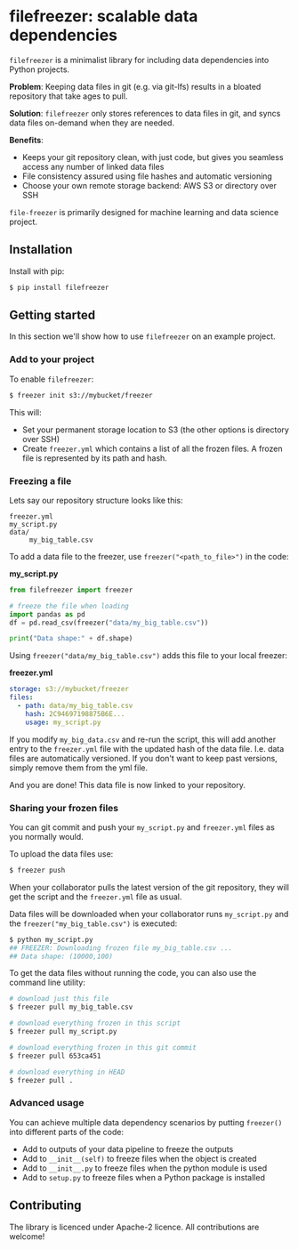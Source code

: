 # filefreezer: scalable data dependencies

`filefreezer` is a minimalist library for including data dependencies into Python projects. 

**Problem**: Keeping data files in git (e.g. via git-lfs) results in a bloated repository that take ages to pull.  

**Solution**: `filefreezer` only stores references to data files in git, and syncs data files on-demand when they are needed.

**Benefits**:

- Keeps your git repository clean, with just code, but gives you seamless access any number of linked data files 
- File consistency assured using file hashes and automatic versioning
- Choose your own remote storage backend: AWS S3 or directory over SSH

`file-freezer` is primarily designed for machine learning and data science project. 

## Installation

Install with pip:

```bash
$ pip install filefreezer
```
## Getting started 

In this section we'll show how to use `filefreezer` on an example project.

### Add to your project

To enable `filefreezer`:

```bash
$ freezer init s3://mybucket/freezer
```

This will:
 
- Set your permanent storage location to S3 (the other options is directory over SSH)
- Create `freezer.yml` which contains a list of all the frozen files. A frozen file is represented by its path and hash.


### Freezing a file

Lets say our repository structure looks like this: 

``` 
freezer.yml
my_script.py
data/
     my_big_table.csv
```

To add a data file to the freezer, use `freezer("<path_to_file>")` in the code:

**my_script.py**
```python
from filefreezer import freezer

# freeze the file when loading  
import pandas as pd
df = pd.read_csv(freezer("data/my_big_table.csv"))

print("Data shape:" + df.shape)

```

Using `freezer("data/my_big_table.csv")` adds this file to your local freezer:

**freezer.yml**
```yaml
storage: s3://mybucket/freezer
files:
  - path: data/my_big_table.csv
    hash: 2C94697198875B6E...
    usage: my_script.py

```

If you modify `my_big_data.csv` and re-run the script, this will add another entry to the `freezer.yml` file with the updated hash of the data file. I.e. data files are automatically versioned. If you don't want to keep past versions, simply remove them from the yml file.  

And you are done! This data file is now linked to your repository.

### Sharing your frozen files

You can git commit and push your  `my_script.py` and `freezer.yml` files as you normally would. 
 
To upload the data files use:

```bash
$ freezer push
```

When your collaborator pulls the latest version of the git repository, they will get the script and the `freezer.yml` file as usual.  

Data files will be downloaded when your collaborator runs `my_script.py` and the `freezer("my_big_table.csv")` is executed:

```bash
$ python my_script.py
## FREEZER: Downloading frozen file my_big_table.csv ...
## Data shape: (10000,100)
``` 

To get the data files without running the code, you can also use the command line utility:

```bash
# download just this file
$ freezer pull my_big_table.csv

# download everything frozen in this script
$ freezer pull my_script.py

# download everything frozen in this git commit
$ freezer pull 653ca451

# download everything in HEAD
$ freezer pull .
```

### Advanced usage

You can achieve multiple data dependency scenarios by putting `freezer()` into different parts of the code:

- Add to outputs of your data pipeline to freeze the outputs
- Add to `__init__(self)` to freeze files when the object is created
- Add to `__init__.py` to freeze files when the python module is used
- Add to `setup.py` to freeze files when a Python package is installed

## Contributing

The library is licenced under Apache-2 licence. All contributions are welcome!
   